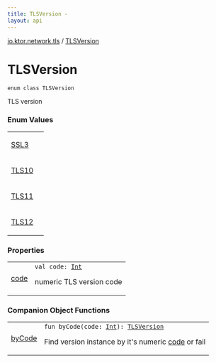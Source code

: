 ```yaml
---
title: TLSVersion - 
layout: api
---
```


<div class='api-docs-breadcrumbs'><a href="../index.html">io.ktor.network.tls</a> / <a href="./index.html">TLSVersion</a></div>

# TLSVersion

<div class="signature"><code><span class="keyword">enum</span> <span class="keyword">class </span><span class="identifier">TLSVersion</span></code></div>

TLS version

### Enum Values

<table class="api-docs-table">
<tbody>
<tr>
<td markdown="1">

<a href="-s-s-l3.html">SSL3</a>


</td>
<td markdown="1">

</td>
</tr>
<tr>
<td markdown="1">

<a href="-t-l-s10.html">TLS10</a>


</td>
<td markdown="1">

</td>
</tr>
<tr>
<td markdown="1">

<a href="-t-l-s11.html">TLS11</a>


</td>
<td markdown="1">

</td>
</tr>
<tr>
<td markdown="1">

<a href="-t-l-s12.html">TLS12</a>


</td>
<td markdown="1">

</td>
</tr>
</tbody>
</table>

### Properties

<table class="api-docs-table">
<tbody>
<tr>
<td markdown="1">

<a href="code.html">code</a>


</td>
<td markdown="1">
<div class="signature"><code><span class="keyword">val </span><span class="identifier">code</span><span class="symbol">: </span><a href="https://kotlinlang.org/api/latest/jvm/stdlib/kotlin/-int/index.html"><span class="identifier">Int</span></a></code></div>

numeric TLS version code


</td>
</tr>
</tbody>
</table>

### Companion Object Functions

<table class="api-docs-table">
<tbody>
<tr>
<td markdown="1">

<a href="by-code.html">byCode</a>


</td>
<td markdown="1">
<div class="signature"><code><span class="keyword">fun </span><span class="identifier">byCode</span><span class="symbol">(</span><span class="parameterName" id="io.ktor.network.tls.TLSVersion.Companion$byCode(kotlin.Int)/code">code</span><span class="symbol">:</span>&nbsp;<a href="https://kotlinlang.org/api/latest/jvm/stdlib/kotlin/-int/index.html"><span class="identifier">Int</span></a><span class="symbol">)</span><span class="symbol">: </span><a href="./index.md"><span class="identifier">TLSVersion</span></a></code></div>

Find version instance by it's numeric <a href="by-code.html#io.ktor.network.tls.TLSVersion.Companion$byCode(kotlin.Int)/code">code</a> or fail


</td>
</tr>
</tbody>
</table>

